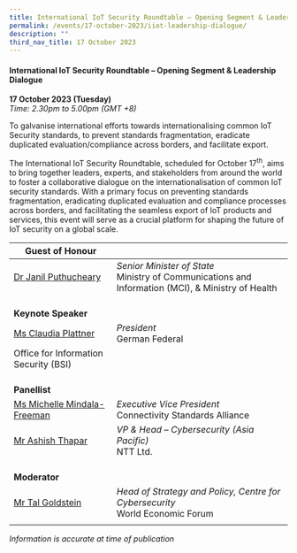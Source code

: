 ```yaml
---
title: International IoT Security Roundtable – Opening Segment & Leadership Dialogue
permalink: /events/17-october-2023/iiot-leadership-dialogue/
description: ""
third_nav_title: 17 October 2023
---
```

#### **International IoT Security Roundtable – Opening Segment &amp; Leadership Dialogue**

**17 October 2023 (Tuesday)**  
*Time: 2.30pm to 5.00pm (GMT +8)*

To galvanise international efforts towards internationalising common IoT Security standards, to prevent standards fragmentation, eradicate duplicated evaluation/compliance across borders, and facilitate export.

The International IoT Security Roundtable, scheduled for October 17<sup>th</sup>, aims to bring together leaders, experts, and stakeholders from around the world to foster a collaborative dialogue on the internationalisation of common IoT security standards. With a primary focus on preventing standards fragmentation, eradicating duplicated evaluation and compliance processes across borders, and facilitating the seamless export of IoT products and services, this event will serve as a crucial platform for shaping the future of IoT security on a global scale.

|**Guest of Honour**          |                                                          |
| -------- | -------- |
| [Dr Janil Puthucheary](/speakers/goh-dr-janil-puthucheary/)  | *Senior Minister of State*<br>Ministry of Communications and Information (MCI), &amp; Ministry of Health      |
|<br> **Keynote Speaker**          |                                                          |
| [Ms Claudia Plattner](/speakers/speaker-claudia-plattner)  | *President*<br>German Federal 
Office for Information Security (BSI)      |
|<br> **Panellist**          |      
| [Ms Michelle Mindala-Freeman](/speakers/speaker-michelle-mindala-freeman)  | *Executive Vice President*<br>Connectivity Standards Alliance           |
| [Mr Ashish Thapar](/speakers/mr-ashish-thapar/)  | *VP &amp; Head – Cybersecurity (Asia Pacific)*<br>NTT Ltd.           |
| <br> **Moderator**          |                                                              |
| [Mr Tal Goldstein](/speakers/moderator-tal-goldstein)  | *Head of Strategy and Policy, Centre for Cybersecurity*<br>World Economic Forum                 |
| | |

*Information is accurate at time of publication*